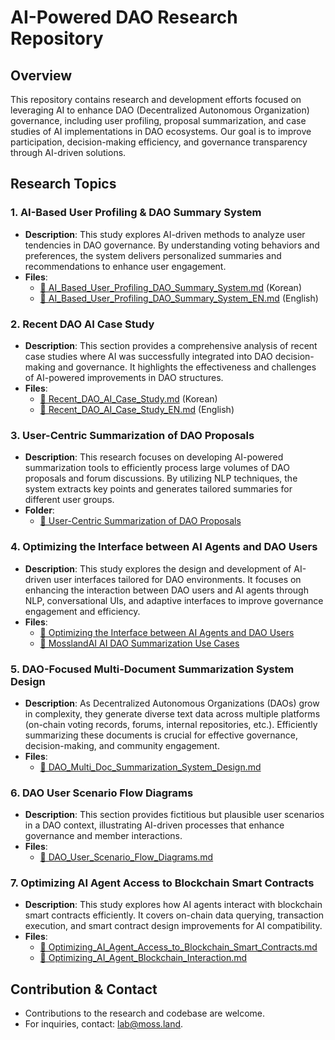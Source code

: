 # AI-Powered DAO Research Repository

## Overview

This repository contains research and development efforts focused on leveraging AI to enhance DAO (Decentralized Autonomous Organization) governance, including user profiling, proposal summarization, and case studies of AI implementations in DAO ecosystems. Our goal is to improve participation, decision-making efficiency, and governance transparency through AI-driven solutions.

## Research Topics

### 1. AI-Based User Profiling & DAO Summary System

- **Description**: This study explores AI-driven methods to analyze user tendencies in DAO governance. By understanding voting behaviors and preferences, the system delivers personalized summaries and recommendations to enhance user engagement.
- **Files**:
  - [📄 AI_Based_User_Profiling_DAO_Summary_System.md](./AI_Based_User_Profiling_DAO_Summary_System.md) (Korean)
  - [📄 AI_Based_User_Profiling_DAO_Summary_System_EN.md](./AI_Based_User_Profiling_DAO_Summary_System_EN.md) (English)

### 2. Recent DAO AI Case Study

- **Description**: This section provides a comprehensive analysis of recent case studies where AI was successfully integrated into DAO decision-making and governance. It highlights the effectiveness and challenges of AI-powered improvements in DAO structures.
- **Files**:
  - [📄 Recent_DAO_AI_Case_Study.md](./Recent_DAO_AI_Case_Study.md) (Korean)
  - [📄 Recent_DAO_AI_Case_Study_EN.md](./Recent_DAO_AI_Case_Study_EN.md) (English)

### 3. User-Centric Summarization of DAO Proposals

- **Description**: This research focuses on developing AI-powered summarization tools to efficiently process large volumes of DAO proposals and forum discussions. By utilizing NLP techniques, the system extracts key points and generates tailored summaries for different user groups.
- **Folder**:
  - [📂 User-Centric Summarization of DAO Proposals](./User_Centric_Summarization_of_DAO_Proposals/)
 
### 4. Optimizing the Interface between AI Agents and DAO Users
- **Description**: This study explores the design and development of AI-driven user interfaces tailored for DAO environments. It focuses on enhancing the interaction between DAO users and AI agents through NLP, conversational UIs, and adaptive interfaces to improve governance engagement and efficiency.
- **Files**:
  - [📄 Optimizing the Interface between AI Agents and DAO Users](./Optimizing_AI_Agent_DAO_User_Interface.md)
  - [📄 MosslandAI AI DAO Summarization Use Cases](./Optimizing_AI_Agent_DAO_User_Interface/MosslandAI_AI_DAO_Summarization_Use_Cases.md)

### 5. DAO-Focused Multi-Document Summarization System Design
- **Description**: As Decentralized Autonomous Organizations (DAOs) grow in complexity, they generate diverse text data across multiple platforms (on-chain voting records, forums, internal repositories, etc.). Efficiently summarizing these documents is crucial for effective governance, decision-making, and community engagement.
- **Files**:
  - [📄 DAO_Multi_Doc_Summarization_System_Design.md](./DAO_Multi_Doc_Summarization_System_Design.md)

### 6. DAO User Scenario Flow Diagrams
- **Description**: This section provides fictitious but plausible user scenarios in a DAO context, illustrating AI-driven processes that enhance governance and member interactions.
- **Files**:
  - [📄 DAO_User_Scenario_Flow_Diagrams.md](./DAO_User_Scenario_Flow_Diagrams.md)

### 7. Optimizing AI Agent Access to Blockchain Smart Contracts
- **Description**: This study explores how AI agents interact with blockchain smart contracts efficiently. It covers on-chain data querying, transaction execution, and smart contract design improvements for AI compatibility.
- **Files**:
  - [📄 Optimizing_AI_Agent_Access_to_Blockchain_Smart_Contracts.md](./Optimizing_AI_Agent_Access_to_Blockchain_Smart_Contracts.md)
  - [📄 Optimizing_AI_Agent_Blockchain_Interaction.md](./Optimizing_AI_Agent_Blockchain_Interaction.md)

## Contribution & Contact

- Contributions to the research and codebase are welcome.
- For inquiries, contact: [lab@moss.land](mailto:lab@moss.land).


